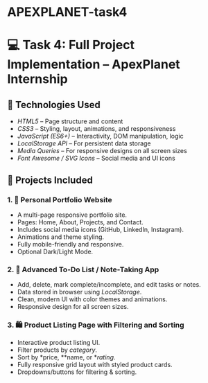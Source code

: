 # APEXPLANET-task4

# 💻 Task 4: Full Project Implementation – ApexPlanet Internship

## 🧰 Technologies Used
- *HTML5* – Page structure and content
- *CSS3* – Styling, layout, animations, and responsiveness
- *JavaScript (ES6+)* – Interactivity, DOM manipulation, logic
- *LocalStorage API* – For persistent data storage
- *Media Queries* – For responsive designs on all screen sizes
- *Font Awesome / SVG Icons* – Social media and UI icons

## 🧩 Projects Included

### 1. 💼 Personal Portfolio Website
- A multi-page responsive portfolio site.
- Pages: Home, About, Projects, and Contact.
- Includes social media icons (GitHub, LinkedIn, Instagram).
- Animations and theme styling.
- Fully mobile-friendly and responsive.
- Optional Dark/Light Mode.

### 2. 📝 Advanced To-Do List / Note-Taking App
- Add, delete, mark complete/incomplete, and edit tasks or notes.
- Data stored in browser using *LocalStorage*.
- Clean, modern UI with color themes and animations.
- Responsive design for all screen sizes.

### 3. 🛍 Product Listing Page with Filtering and Sorting
- Interactive product listing UI.
- Filter products by *category*.
- Sort by *price, **name, or **rating*.
- Fully responsive grid layout with styled product cards.
- Dropdowns/buttons for filtering & sorting.

